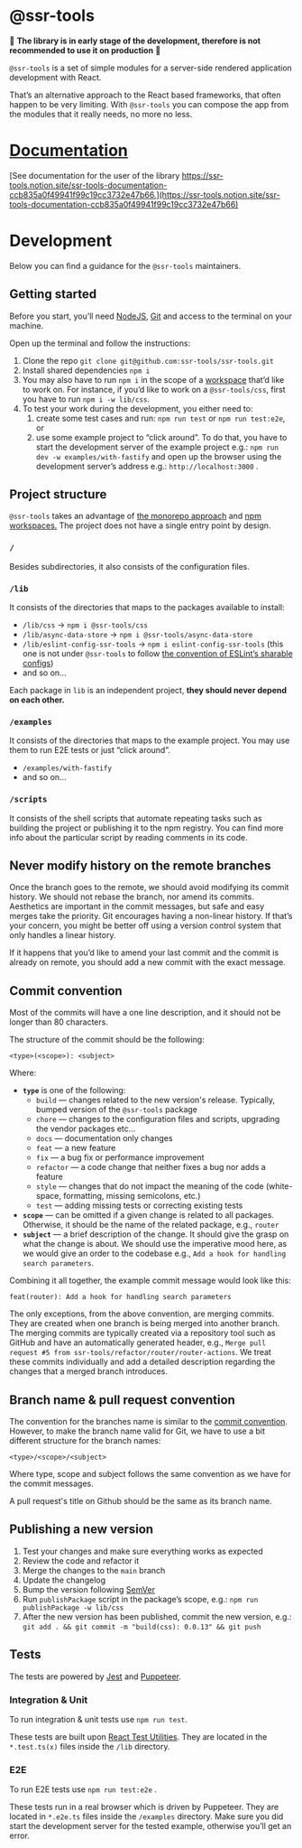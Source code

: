 # @ssr-tools

🚧 **The library is in early stage of the development, therefore is not recommended to use it on production** 🚧

`@ssr-tools` is a set of simple modules for a server-side rendered application development with React.

That’s an alternative approach to the React based frameworks, that often happen to be very limiting. With `@ssr-tools` you can compose the app from the modules that it really needs, no more no less.

# [Documentation](https://ssr-tools.notion.site/ssr-tools-documentation-ccb835a0f49941f99c19cc3732e47b66)

[See documentation for the user of the library https://ssr-tools.notion.site/ssr-tools-documentation-ccb835a0f49941f99c19cc3732e47b66.](https://ssr-tools.notion.site/ssr-tools-documentation-ccb835a0f49941f99c19cc3732e47b66) 


# Development

Below you can find a guidance for the `@ssr-tools` maintainers.

## Getting started

Before you start, you’ll need [NodeJS](https://nodejs.org/en/), [Git](http://git-scm.com/) and access to the terminal on your machine.

Open up the terminal and follow the instructions:

1. Clone the repo `git clone git@github.com:ssr-tools/ssr-tools.git`
2. Install shared dependencies `npm i`
3. You may also have to run `npm i` in the scope of a [workspace](https://docs.npmjs.com/cli/v8/using-npm/workspaces) that’d like to work on. For instance, if you’d like to work on a `@ssr-tools/css`, first you have to run `npm i -w lib/css`.
4. To test your work during the development, you either need to: 
    1. create some test cases and run: `npm run test` or `npm run test:e2e`, or
    2. use some example project to “click around”. To do that, you have to start the development server of the example project e.g.: `npm run dev -w examples/with-fastify` and open up the browser using the development server’s address e.g.: `http://localhost:3000` .

## Project structure

`@ssr-tools` takes an advantage of [the monorepo approach](https://en.wikipedia.org/wiki/Monorepo) and [npm workspaces.](https://docs.npmjs.com/cli/v8/using-npm/workspaces) The project does not have a single entry point by design.

### `/`

Besides subdirectories, it also consists of the configuration files.

### `/lib`

It consists of the directories that maps to the packages available to install:

- `/lib/css` → `npm i @ssr-tools/css`
- `/lib/async-data-store` → `npm i @ssr-tools/async-data-store`
- `/lib/eslint-config-ssr-tools` → `npm i eslint-config-ssr-tools` (this one is not under `@ssr-tools` to follow [the convention of ESLint’s sharable configs](https://eslint.org/docs/developer-guide/shareable-configs))
- and so on…

Each package in `lib` is an independent project, **they should never depend on each other.**

### `/examples`

It consists of the directories that maps to the example project. You may use them to run E2E tests or just “click around”.

- `/examples/with-fastify`
- and so on…

### `/scripts`

It consists of the shell scripts that automate repeating tasks such as building the project or publishing it to the npm registry. You can find more info about the particular script by reading comments in its code.

## Never modify history on the remote branches

Once the branch goes to the remote, we should avoid modifying its commit history. We should not rebase the branch, nor amend its commits. Aesthetics are important in the commit messages, but safe and easy merges take the priority. Git encourages having a non-linear history. If that’s your concern, you might be better off using a version control system that only handles a linear history.

If it happens that you’d like to amend your last commit and the commit is already on remote, you should add a new commit with the exact message.

## Commit convention

Most of the commits will have a one line description, and it should not be longer than 80 characters. 

The structure of the commit should be the following:

```
<type>(<scope>): <subject>
```

Where:

- **`type`** is one of the following:
    - `build` — changes related to the new version's release. Typically, bumped version of the `@ssr-tools` package
    - `chore` — changes to the configuration files and scripts, upgrading the vendor packages etc…
    - `docs` — documentation only changes
    - `feat` — a new feature
    - `fix` — a bug fix or performance improvement
    - `refactor` — a code change that neither fixes a bug nor adds a feature
    - `style` — changes that do not impact the meaning of the code (white-space, formatting, missing semicolons, etc.)
    - `test` — adding missing tests or correcting existing tests
- **`scope`** — can be omitted if a given change is related to all packages. Otherwise, it should be the name of the related package, e.g., `router`
- **`subject`** — a brief description of the change. It should give the grasp on what the change is about. We should use the imperative mood here, as we would give an order to the codebase e.g., `Add a hook for handling search parameters`.

Combining it all together, the example commit message would look like this:

```
feat(router): Add a hook for handling search parameters
```

The only exceptions, from the above convention, are merging commits. They are created when one branch is being merged into another branch. The merging commits are typically created via a repository tool such as GitHub and have an automatically generated header, e.g., `Merge pull request #5 from ssr-tools/refactor/router/router-actions`. We treat these commits individually and add a detailed description regarding the changes that a merged branch introduces.

## Branch name & pull request convention

The convention for the branches name is similar to the [commit convention](#commit-convention). However, to make the branch name valid for Git, we have to use a bit different structure for the branch names:

```
<type>/<scope>/<subject>
```

Where type, scope and subject follows the same convention as we have for the commit messages.

A pull request's title on Github should be the same as its branch name.


## Publishing a new version

1. Test your changes and make sure everything works as expected
2. Review the code and refactor it
3. Merge the changes to the `main` branch
4. Update the changelog
5. Bump the version following [SemVer](https://semver.org/)
6. Run `publishPackage` script in the package’s scope, e.g.: `npm run publishPackage -w lib/css`
7. After the new version has been published, commit the new version, e.g.: `git add . && git commit -m "build(css): 0.0.13" && git push`

## Tests

The tests are powered by [Jest](https://jestjs.io/) and [Puppeteer](https://pptr.dev/).

### Integration & Unit

To run integration & unit tests use `npm run test`.

These tests are built upon [React Test Utilities](https://reactjs.org/docs/test-utils.html). They are located in the `*.test.ts(x)` files inside the `/lib` directory.

### E2E

To run E2E tests use `npm run test:e2e` . 

These tests run in a real browser which is driven by Puppeteer. They are located in `*.e2e.ts` files inside the `/examples` directory. Make sure you did start the development server for the tested example, otherwise you’ll get an error.
